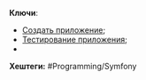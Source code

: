 
**Ключи**:
- [Создать приложение](Create-symfony-app);
- [Тестирование приложения](Symfony-tests);
- 

**Хештеги:** #Programming/Symfony